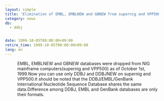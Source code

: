 ```yaml
---
layout: simple
title: 'Elimination of EMBL, EMBLNEW and GBNEW from supernig and VPP500'
category: news
db:
  - ddbj


date: 1999-10-05T00:00:00+09:00
retire_time: 1999-10-05T00:00:00+09:00
lang: en
---
```


<dd>EMBL, EMBLNEW and GBNEW databases were dropped from NIG mainframe computers(supernig and VPP500) as of October 1st, 1999.Now you can use only DDBJ and DDBJNEW on supernig and VPP500.It should be noted that the DDBJ/EMBL/GenBank International Nucleotide Sequence Database shares the same data.Difference among DDBJ, EMBL and GenBank databases are only their formats.</dd>

